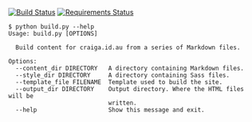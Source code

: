 [![Build Status](https://travis-ci.org/craiga/craiga.id.au.svg?branch=master)](https://travis-ci.org/craiga/craiga.id.au) [![Requirements Status](https://requires.io/github/craiga/craiga.id.au/requirements.svg?branch=master)](https://requires.io/github/craiga/craiga.id.au/requirements/?branch=master)


    $ python build.py --help
    Usage: build.py [OPTIONS]

      Build content for craiga.id.au from a series of Markdown files.

    Options:
      --content_dir DIRECTORY   A directory containing Markdown files.
      --style_dir DIRECTORY     A directory containing Sass files.
      --template_file FILENAME  Template used to build the site.
      --output_dir DIRECTORY    Output directory. Where the HTML files will be
                                written.
      --help                    Show this message and exit.

